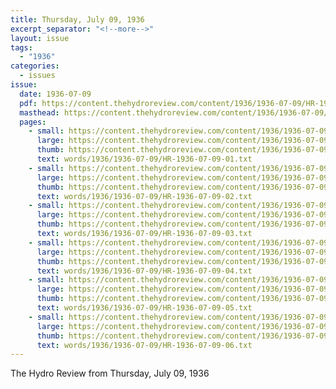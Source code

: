 ```yaml
---
title: Thursday, July 09, 1936
excerpt_separator: "<!--more-->"
layout: issue
tags:
  - "1936"
categories:
  - issues
issue:
  date: 1936-07-09
  pdf: https://content.thehydroreview.com/content/1936/1936-07-09/HR-1936-07-09.pdf
  masthead: https://content.thehydroreview.com/content/1936/1936-07-09/masthead/HR-1936-07-09.jpg
  pages:
    - small: https://content.thehydroreview.com/content/1936/1936-07-09/small/HR-1936-07-09-01.jpg
      large: https://content.thehydroreview.com/content/1936/1936-07-09/large/HR-1936-07-09-01.jpg
      thumb: https://content.thehydroreview.com/content/1936/1936-07-09/thumbnails/HR-1936-07-09-01.jpg
      text: words/1936/1936-07-09/HR-1936-07-09-01.txt
    - small: https://content.thehydroreview.com/content/1936/1936-07-09/small/HR-1936-07-09-02.jpg
      large: https://content.thehydroreview.com/content/1936/1936-07-09/large/HR-1936-07-09-02.jpg
      thumb: https://content.thehydroreview.com/content/1936/1936-07-09/thumbnails/HR-1936-07-09-02.jpg
      text: words/1936/1936-07-09/HR-1936-07-09-02.txt
    - small: https://content.thehydroreview.com/content/1936/1936-07-09/small/HR-1936-07-09-03.jpg
      large: https://content.thehydroreview.com/content/1936/1936-07-09/large/HR-1936-07-09-03.jpg
      thumb: https://content.thehydroreview.com/content/1936/1936-07-09/thumbnails/HR-1936-07-09-03.jpg
      text: words/1936/1936-07-09/HR-1936-07-09-03.txt
    - small: https://content.thehydroreview.com/content/1936/1936-07-09/small/HR-1936-07-09-04.jpg
      large: https://content.thehydroreview.com/content/1936/1936-07-09/large/HR-1936-07-09-04.jpg
      thumb: https://content.thehydroreview.com/content/1936/1936-07-09/thumbnails/HR-1936-07-09-04.jpg
      text: words/1936/1936-07-09/HR-1936-07-09-04.txt
    - small: https://content.thehydroreview.com/content/1936/1936-07-09/small/HR-1936-07-09-05.jpg
      large: https://content.thehydroreview.com/content/1936/1936-07-09/large/HR-1936-07-09-05.jpg
      thumb: https://content.thehydroreview.com/content/1936/1936-07-09/thumbnails/HR-1936-07-09-05.jpg
      text: words/1936/1936-07-09/HR-1936-07-09-05.txt
    - small: https://content.thehydroreview.com/content/1936/1936-07-09/small/HR-1936-07-09-06.jpg
      large: https://content.thehydroreview.com/content/1936/1936-07-09/large/HR-1936-07-09-06.jpg
      thumb: https://content.thehydroreview.com/content/1936/1936-07-09/thumbnails/HR-1936-07-09-06.jpg
      text: words/1936/1936-07-09/HR-1936-07-09-06.txt
---
```


The Hydro Review from Thursday, July 09, 1936

<!--more-->


